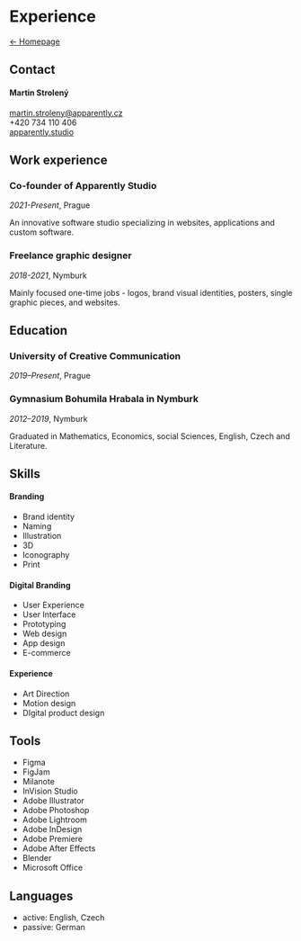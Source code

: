 # Experience
[← Homepage](https://martinstroleny.github.io/english-for-designers/07-homepage/index)

## Contact
#### Martin Strolený
martin.stroleny@apparently.cz<br>
+420 734 110 406<br>
[apparently.studio](https://apparently.studio)

## Work experience

### Co-founder of Apparently Studio
*2021-Present*, Prague

An innovative software studio specializing in websites, applications and custom software.

### Freelance graphic designer
*2018-2021*, Nymburk

Mainly focused one-time jobs - logos, brand visual identities, posters, single graphic pieces, and websites.

## Education

### University of Creative Communication
*2019–Present*, Prague

### Gymnasium Bohumila Hrabala in Nymburk
*2012–2019*, Nymburk

Graduated in Mathematics, Economics, social Sciences, English, Czech and Literature.

## Skills

#### Branding
* Brand identity
* Naming
* Illustration
* 3D
* Iconography
* Print

#### Digital Branding
* User Experience
* User Interface
* Prototyping
* Web design
* App design
* E-commerce

#### Experience
* Art Direction
* Motion design
* DIgital product design

## Tools
* Figma
* FigJam
* Milanote
* InVision Studio
* Adobe Illustrator
* Adobe Photoshop
* Adobe Lightroom
* Adobe InDesign
* Adobe Premiere
* Adobe After Effects
* Blender
* Microsoft Office

## Languages
* active: English, Czech
* passive: German
